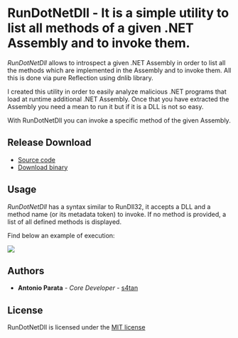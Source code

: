 # RunDotNetDll - It is a simple utility to list all methods of a given .NET Assembly and to invoke them.

_RunDotNetDll_ allows to introspect a given .NET Assembly in order to list all the methods which are implemented in the Assembly and to invoke them. All this is done via pure Reflection using dnlib library.

I created this utility in order to easily analyze malicious .NET programs that load at runtime additional .NET Assembly. Once that you have extracted the Assembly you need a mean to run it but if it is a DLL is not so easy. 

With RunDotNetDll you can invoke a specific method of the given Assembly.

## Release Download
 - [Source code][1]
 - [Download binary][2]
 
## Usage
_RunDotNetDll_ has a syntax similar to RunDll32, it accepts a DLL and a method name (or its metadata token) to invoke. If no method is provided, a list of all defined methods is displayed.

Find below an example of execution:

<img src="https://github.com/enkomio/RunDotNetDll/blob/master/media/test_run.gif"></img>

## Authors

* **Antonio Parata** - *Core Developer* - [s4tan](https://twitter.com/s4tan)

## License

RunDotNetDll is licensed under the [MIT license](LICENSE.TXT)

  [1]: https://github.com/enkomio/RunDotNetDll/tree/master/Src
  [2]: https://github.com/enkomio/RunDotNetDll/releases/latest
